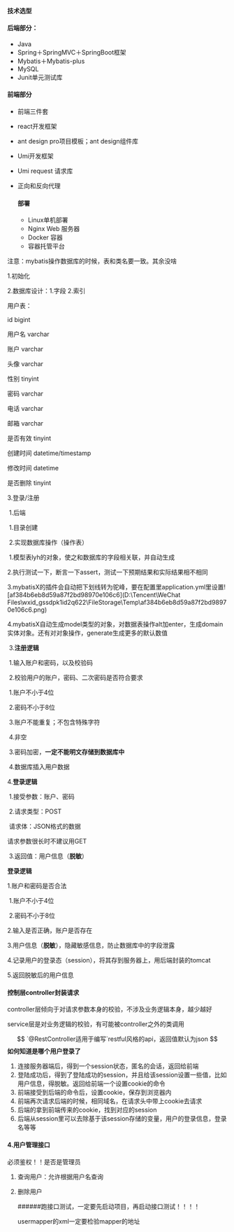 #### 技术选型

#### 后端部分：

- Java
- Spring＋SpringMVC＋SpringBoot框架
- Mybatis＋Mybatis-plus
- MySQL
- Junit单元测试库

#### 前端部分

- 前端三件套

- react开发框架

- ant design pro项目模板；ant design组件库

- Umi开发框架

- Umi request 请求库

- 正向和反向代理

  #### 部署

  - Linux单机部署
  - Nginx Web 服务器
  - Docker 容器
  - 容器托管平台

注意：mybatis操作数据库的时候，表和类名要一致。其余没啥





1.初始化

2.数据库设计：1.字段 2.索引

用户表：

id bigint

用户名 varchar

账户 varchar

头像 varchar

性别 tinyint

密码 varchar

电话 varchar

邮箱 varchar

是否有效 tinyint

创建时间 datetime/timestamp

修改时间 datetime

是否删除 tinyint

3.登录/注册

​	1.后端

​		1.目录创建

​		2.实现数据库操作（操作表）

​			1.模型表lyh的对象，使之和数据库的字段相关联，并自动生成

​			2.执行测试一下，断言一下assert，测试一下预期结果和实际结果相不相同

​			3.mybatisX的插件会自动把下划线转为驼峰，要在配置里application.yml里设置![af384b6eb8d59a87f2bd98970e106c6](D:\Tencent\WeChat Files\wxid_gssdpk1id2q622\FileStorage\Temp\af384b6eb8d59a87f2bd98970e106c6.png)

​			4.mybatisX自动生成model类型的对象，对数据表操作alt加enter，生成domain实体对象。还有对对象操作，generate生成更多的默认数值

​	3.**注册逻辑**

​		1.输入账户和密码，以及校验码

​		2.校验用户的账户，密码、二次密码是否符合要求

​				1.账户不小于4位

​				2.密码不小于8位

​				3.账户不能重复；不包含特殊字符

​				4.非空

​		3.密码加密，**一定不能明文存储到数据库中**

​		4.数据库插入用户数据

4.**登录逻辑**

​		1.接受参数：账户、密码

​		2.请求类型：POST

​			请求体：JSON格式的数据

请求参数很长时不建议用GET

​		3.返回值：用户信息（**脱敏**）

**登录逻辑**

1.账户和密码是否合法

​	1.账户不小于4位

​	2.密码不小于8位

2.输入是否正确，账户是否存在

3.用户信息（**脱敏**），隐藏敏感信息，防止数据库中的字段泄露

4.记录用户的登录态（session），将其存到服务器上，用后端封装的tomcat

5.返回脱敏后的用户信息

#### 控制层controller封装请求

controller层倾向于对请求参数本身的校验，不涉及业务逻辑本身，越少越好

service层是对业务逻辑的校验，有可能被controller之外的类调用


$$
`@RestController适用于编写`restful风格的api，返回值默认为json
$$
**如何知道是哪个用户登录了**

1. 连接服务器端后，得到一个session状态，匿名的会话，返回给前端
2. 登陆成功后，得到了登陆成功的session，并且给该session设置一些值，比如用户信息，得脱敏。返回给前端一个设置cookie的命令
3. 前端接受到后端的命令后，设置cookie，保存到浏览器内
4. 前端再次请求后端的时候，相同域名，在请求头中带上cookie去请求
5. 后端的拿到前端传来的cookie，找到对应的session
6. 后端从session里可以去除基于该session存储的变量，用户的登录信息，登录名等等

#### **4.用户管理接口**

必须鉴权！！是否是管理员

1. 查询用户：允许根据用户名查询

2. 删除用户

   ######跑接口测试，一定要先启动项目，再启动接口测试！！！！

   

   usermapper的xml一定要检验mapper的地址

   
